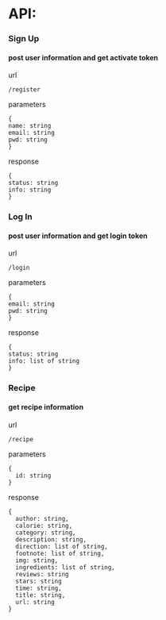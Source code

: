 # API:

### Sign Up
#### post user information and get activate token

url
```
/register
```

parameters
```
{
name: string
email: string
pwd: string
}
```

response
```
{
status: string
info: string
}
```
### Log In
#### post user information and get login token

url

```
/login
```

parameters
```
{
email: string
pwd: string
}
```

response
```
{
status: string
info: list of string
}

```

### Recipe
#### get recipe information

url
```
/recipe
```

parameters
```
{
  id: string
}
```

response
```
{
  author: string,
  calorie: string,
  category: string,
  description: string,
  direction: list of string,
  footnote: list of string,
  img: string,
  ingredients: list of string,
  reviews: string
  stars: string
  time: string,
  title: string,
  url: string
}
```
